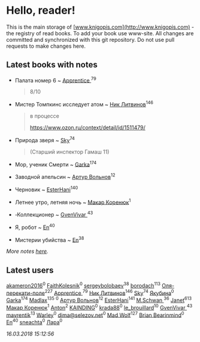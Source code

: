 # Hello, reader!
This is the main storage of [www.knigopis.com](http://www.knigopis.com) - the registry of read books.
To add your book use www-site. All changes are committed and synchronized with this git repository.
Do not use pull requests to make changes here.


## Latest books with notes
* Палата номер 6 ~ [Apprentice ](users/528/52821952-vkontakte)<sup>79</sup>
    > 8/10

* Мистер Томпкинс исследует атом ~ [Ник Литвинов](users/241/241974816-vkontakte)<sup>146</sup>
    > в процессе
    > 
    > https://www.ozon.ru/context/detail/id/1511479/

* Природа зверя ~ [Sky](users/118/118049897850017649660-google)<sup>74</sup>
    > (Старший инспектор Гамаш 11)

* Мор, ученик Смерти ~ [Garka](users/115/115753719718250012620-google)<sup>174</sup>

* Заводной апельсин ~ [Артур Вольнов](users/225/225880893-vkontakte)<sup>12</sup>

* Черновик ~ [EsterHani](users/305/30558181-vkontakte)<sup>140</sup>

* Летнее утро, летняя ночь ~ [Макар Коренюк](users/126/126368737-vkontakte)<sup>1</sup>

* ▫Коллекционер ~ [GvenVivar ](users/158/158266434925901-facebook)<sup>43</sup>

* Я, робот ~ [En](users/333/333646551-vkontakte)<sup>40</sup>

* Мистерии убийства ~ [En](users/333/333646551-vkontakte)<sup>38</sup>


_More notes [here](latest_books_with_notes.md)._


## Latest users
[akameron2016](users/345/345951370-vkontakte)<sup>0</sup> 
[FaithKolesnik](users/102/102151122232777176279-google)<sup>0</sup> 
[sergeybolobaev](users/112/112205967961310617540-google)<sup>38</sup> 
[borodach](users/157/15706320-vkontakte)<sup>113</sup> 
[Оля-перекати-поле](users/108/10848515355906827860-mailru)<sup>227</sup> 
[Apprentice ](users/528/52821952-vkontakte)<sup>79</sup> 
[Ник Литвинов](users/241/241974816-vkontakte)<sup>146</sup> 
[Sky](users/118/118049897850017649660-google)<sup>74</sup> 
[Якубина](users/100/100001893435800-facebook)<sup>0</sup> 
[Garka](users/115/115753719718250012620-google)<sup>174</sup> 
[Madlax](users/158/158304782-vkontakte)<sup>135</sup> 
[](users/109/109631074460726923652-google)<sup>0</sup> 
[Артур Вольнов](users/225/225880893-vkontakte)<sup>12</sup> 
[EsterHani](users/305/30558181-vkontakte)<sup>141</sup> 
[M.Schwan ](users/101/101892939810731181399-google)<sup>36</sup> 
[Janet](users/108/108113656204404967440-google)<sup>613</sup> 
[Макар Коренюк](users/126/126368737-vkontakte)<sup>1</sup> 
[Anton](users/100/1007576529-facebook)<sup>2</sup> 
[KAINDING](users/877/87706780-yandex)<sup>0</sup> 
[krada88](users/306/30697784-vkontakte)<sup>0</sup> 
[le_brouillard](users/133/13330781-vkontakte)<sup>10</sup> 
[GvenVivar ](users/158/158266434925901-facebook)<sup>43</sup> 
[mavrentik](users/200/200666735-vkontakte)<sup>13</sup> 
[Warley](users/142/1422370341202568-facebook)<sup>0</sup> 
[dima@selezov.net](users/113/1130000009709112-yandex)<sup>0</sup> 
[Mad Wolf](users/947/94738840-vkontakte)<sup>127</sup> 
[Brian Bearinmind](users/104/104005442419570961210-google)<sup>0</sup> 
[En](users/333/333646551-vkontakte)<sup>40</sup> 
[sneachta](users/828/82813429-vkontakte)<sup>0</sup> 
[Лара](users/185/185413133-vkontakte)<sup>0</sup> 


_16.03.2018 15:12:56_
